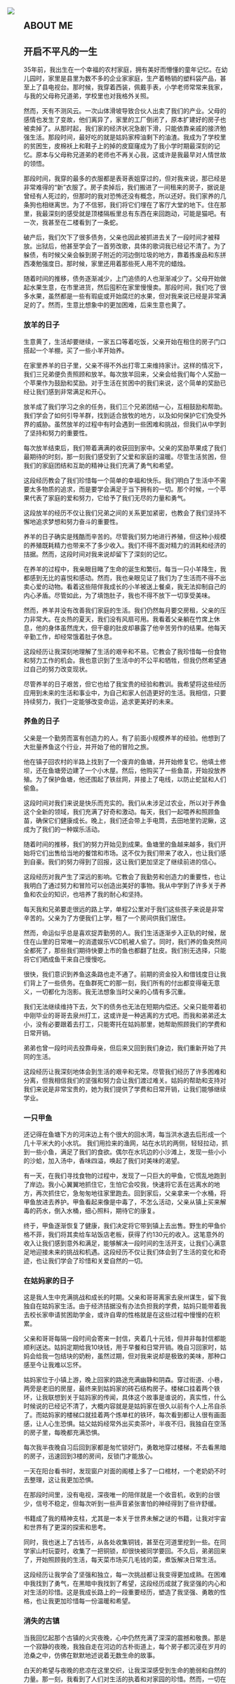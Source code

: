 


<br/><br/><br/><br/><br/><br/>
<main class="about-page is-flex is-align-items-center content is-full-height"><div class="container is-max-widescreen px-2"><div class="columns is-marginless"><aside class="column is-4 is-flex is-flex-direction-column" ><img class="js-img-fadeIn" src="/images/about.png" style="transition: opacity 320ms ease 0s; opacity: 1;padding-right：20px"></aside><section class="column is-8 is-flex is-flex-direction-column is-justify-content-center"><h2 class="about-title">ABOUT ME</h2><article><h2 id="Diskobolos">
<a href="#Diskobolos" class="headerlink" title="Diskobólos"></a>开启不平凡的一生</h2><p>
35年前，我出生在一个幸福的农村家庭，拥有美好而懵懂的童年记忆。在幼儿园时，家里是县里为数不多的企业家家庭，生产着畅销的塑料袋产品，甚至上了县电视台。那时候，我穿着西装，佩戴手表，小学老师常常来我家，与我的父母称兄道弟，学校里也对我格外关照。

然而，天有不测风云。一次山体滑坡导致合伙人出卖了我们的产业。父母的感情也发生了变故，他们离异了，家里的工厂倒闭了，原本扩建好的房子也被卖掉了。从那时起，我们家的经济状况急剧下滑，只能依靠亲戚的接济勉强生活。那段时间，最好吃的就是姑妈家榨油剩下的油渣。我成为了学校里的贫困生，皮棉袄上和鞋子上的掉的皮窟窿成为了我小学时期最深刻的记忆。原本与父母称兄道弟的老师也不再关心我，这或许是我最早对人情世故的领悟。

那段时间，我穿的最多的衣服都是表哥表姐穿过的，但对我来说，那已经是非常难得的“新”衣服了。房子卖掉后，我们搬进了一间租来的房子，据说是曾经有人死过的，但那时的我对恐怖还没有概念，所以还好。我们家养的几条狗也相继离世。为了不信邪，我们将它们埋在了客厅大堂的地下。住在那里，我最深刻的感受就是顶楼隔板里总有东西在来回跑动，可能是猫吧。有一次，我甚至在二楼看到了一条蛇。

破产后，我们欠下了很多债务，父亲也因此被抓进去关了一段时间才被释放。出狱后，他甚至学会了一首劳改歌，具体的歌词我已经记不清了。为了躲债，有时候父亲会躲到房子附近的河边倒垃圾的地方，靠着拣废品和东拼西凑勉强度日。那时候，家里还用着那些死人用不完的蜡烛。

随着时间的推移，债务逐渐减少，上门追债的人也渐渐减少了。父母开始做起水果生意，在市里进货，然后囤积在家里慢慢卖。那段时间，我们吃了很多水果，虽然都是一些有瑕疵或开始腐烂的水果，但对我来说已经是非常满足的了。然而，生意比想象中的更加困难，后来生意也黄了。


### 放羊的日子

生意黄了，生活却要继续，一家五口等着吃饭，父亲开始在租住的房子门口搭起一个羊棚，买了一些小羊开始养。

在家里养羊的日子里，父亲不得不外出打零工来维持家计。这样的情况下，我们三兄弟便负责照顾和放羊。每次放羊回来，父亲会给我们每个人奖励一个苹果作为鼓励和奖励。对于生活在贫困中的我们来说，这个简单的奖励已经让我们感到非常满足和开心。

放羊成了我们学习之余的任务，我们三个兄弟团结一心，互相鼓励和帮助。我们学会了如何引导羊群，找到适合放牧的地方，以及如何保护它们免受外界的威胁。虽然放羊的过程中有时会遇到一些困难和挑战，但我们从中学到了坚持和努力的重要性。

每次放羊结束后，我们带着满满的收获回到家中。父亲的奖励苹果成了我们最期待的时刻，那一刻我们感受到了父爱和家庭的温暖。尽管生活贫困，但我们的家庭团结和互助的精神让我们充满了勇气和希望。

这段经历教会了我们珍惜每一个简单的幸福和快乐。我们明白了生活中不需要太多物质的追求，而是要学会满足于当下拥有的一切。那个时候，一个苹果代表了家庭的爱和努力，它给予了我们无尽的力量和勇气。

这段放羊的经历不仅让我们兄弟之间的关系更加紧密，也教会了我们坚持不懈地追求梦想和努力奋斗的重要性。



养羊的日子确实是残酷而辛苦的。尽管我们努力地进行养殖，但这种小规模的养殖既耗精力也带来不了多少收入。我们不得不面对精力的消耗和经济的拮据。然而，这段时间对我来说却留下了深刻的记忆。

在养羊的过程中，我亲眼目睹了生命的诞生和繁衍。每当一只小羊降生，我都感到无比的喜悦和感动。然而，我也亲眼见证了我们为了生活而不得不出卖心爱的动物。看着这些陪伴我成长的小羊被送上餐桌，我无法抑制自己的内心矛盾。尽管如此，为了填饱肚子，我也不得不放下一切享受美味。

然而，养羊并没有改善我们家庭的生活。我们仍然每月要交房租，父亲的压力非常大。在炎热的夏天，我们没有风扇可用。我看着父亲躺在竹席上休息，他的身体虽然庞大，但干瘪的肚皮却暴露了他辛苦劳作的结果。他每天辛勤工作，却经常饿着肚子休息。

这段经历让我深刻地理解了生活的艰辛和不易。它教会了我珍惜每一份食物和努力工作的机会。我也意识到了生活中的不公平和牺牲，但我仍然希望通过自己的努力改变现状。

尽管养羊的日子艰苦，但它也给了我宝贵的经验和教训。我希望将这些经历应用到未来的生活和事业中，为自己和家人创造更好的生活。我相信，只要持续努力，我们一定能够改变命运，追求更美好的未来。


### 养鱼的日子


父亲是一个勤劳而富有创造力的人。有了前面小规模养羊的经验。他想到了大批量养鱼这个行业，并开始了他的冒险之旅。

他在镇子回农村的半路上找到了一个废弃的鱼塘，并开始修复它。他填土修坝，还在鱼塘旁边建了一个小木屋。然后，他购买了一些鱼苗，开始投放养殖。为了保护鱼塘，他还围起了铁丝网，并接上了电线，以防止蛇鼠和人们偷鱼。

这段时间对我们来说是快乐而充实的。我们从未涉足过农业，所以对于养鱼这个全新的领域，我们充满了好奇和激动。每天，我们一起喂养和照顾鱼苗，确保它们健康成长。晚上，我们还会带上手电筒，去田地里钓泥鳅，这成为了我们的一种娱乐活动。

随着时间的推移，我们的努力开始见到成果。鱼塘里的鱼越来越多，我们开始将它们出售给当地的餐馆和市场。这不仅为我们带来了收入，也让我们感到自豪。我们的努力得到了回报，这让我们更加坚定了继续前进的信心。

这段经历对我产生了深远的影响。它教会了我勤劳和创造力的重要性，也让我明白了通过努力和冒险可以创造出美好的事物。我从中学到了许多关于养鱼和农业的知识，也培养了我的耐心和坚持。


每天我和兄弟要走很远的路上学，单程2公里对于我们这些孩子来说是非常辛苦的。父亲为了方便我们上学，租了一个房间供我们居住。

然而，命运似乎总是喜欢捉弄勤劳的人。我们生活逐渐步入正轨的时候，居住在山里的日常唯一的消遣娱乐VCD机被人偷了。同时，我们养的鱼突然间全都死了，那些我们期待快要上市的鱼也都翻了肚皮。我们别无选择，只能将它们晒成鱼干来自己慢慢吃。

很快，我们意识到养鱼这条路也走不通了。前期的资金投入和借钱度日让我们背上了一些债务。在鱼群死亡的那一刻，我们所有的付出都变得毫无意义，一切都化为泡影。我无法想象当时父亲的心情有多沉重。

我们无法继续维持下去，欠下的债务也无法在短期内偿还。父亲只能带着初中刚毕业的哥哥去泉州打工，这或许是一种逃离的方式吧。而我和弟弟还太小，没有必要跟着去打工，只能寄托在姑妈那里，她帮助照顾我们的学费和日常开销。

弟弟也曾一段时间去投靠母亲，但后来又回到我们身边，我们重新开始了共同的生活。

这段经历让我深刻地体会到生活的艰辛和无常。尽管我们经历了许多困难和分离，但我相信我们的坚强和努力会让我们渡过难关。姑妈的帮助和支持对我们来说是非常宝贵的，她为我们提供了学费和日常开销，让我们能够继续学业。

### 一只甲鱼

还记得在鱼塘下方的河床边上有个很大的回水湾，每当洪水退去后形成一个几十平米大的小水坑。
我们用捡来的渔网，站在水坑的两侧，轻轻拉动，抓到一些小鱼，满足了我们的食欲。偶尔在水坑边的小沙滩上，发现一些小小的沙蛤，加入汤中，香味四溢，唤起了我们对美味的渴望。

有一天，在我们寻找食物的过程中，发现了一只巨大的甲鱼，它慌乱地跑到了岸边。我小心翼翼地抓住它，生怕它会咬我，快速将它丢在远离水的地方，再次抓住它，急匆匆地往家里跑去。回到家后，父亲拿来一个水桶，将甲鱼放进去养护。甲鱼看起来像是中毒了，不怎么活动，父亲从镇上买来解毒的药水，倒入水桶，细心照料，期待它的康复。

终于，甲鱼逐渐恢复了健康，我们决定将它带到镇上去出售。野生的甲鱼价格不菲，我们将其卖给车站饭店老板，获得了约130元的收入。这笔意外的收入让我们感到意外和满足，能够解决一段时间的生活开支，让我们心满意足地迎接未来的挑战和机遇。这段经历不仅让我们体会到了生活的变化和奇迹，也让我们学会了珍惜和关爱自然的一切。


### 在姑妈家的日子

这是我人生中充满挑战和成长的时期。父亲和哥哥离家去泉州谋生，留下我独自在姑妈家生活。由于经济拮据没有办法负担我的学费，姑妈只能带着我去校长家申请贫困助学金，或许自卑的性格就是在这些过程中慢慢的在积累。

父亲和哥哥每隔一段时间会寄来一封信，夹着几十元钱，但并非每封信都能顺利送达。姑妈定期给我10块钱，用于早餐和日常开销。晚自习回家时，姑妈会给我一包结块的奶粉，虽然过期，但对我来说却是极致的美味，那种口感至今让我难以忘怀。

姑妈家位于小镇上游，晚上回家的路途充满幽静和阴森。穿过街道、小巷，两旁是老旧的房屋，最终来到姑妈家的砖石结构房子。楼梯口挂着两个铁环，让我联想到关于姑妈家的传闻，具体这个故事是谁说的，真实性，什么时候说的已经记不清了，大概内容就是是姑妈家在很久以前有个人上吊自杀了。而姑妈家的楼梯口就挂着两个炼单杠的铁环，每次看到都让人很有画面感，让人心生恐惧。姑父姑妈经常外出买卖茶叶，半夜不归，我独自在空荡的房子里，每晚都充满恐惧。

每次我半夜晚自习后回到家都是匆忙锁好门，勇敢地穿过楼梯，不去看黑暗的房子，迅速回到3楼的房间，反锁门才能放心。

一天在阳台看书时，发现窗户对面的阁楼上多了一口棺材，一个老奶奶不时去整理，这让我更加恐惧。

在那段时间里，没有电视，深夜唯一的陪伴就是一个收音机，收到的台很少，信号不稳定，但每次听到一些声音紧张害怕的神经得到了些许舒缓。

书籍成了我的精神支柱，尤其是一本关于世界未解之谜的书籍，让我对宇宙和世界有了更深的探索和思考。

同时，我也迷上了古钱币，从各处收集铜钱，甚至在河道里挖到一些。在同学家山村玩耍时，收集了一把铜锁，却很快被同学要回。不久后，弟弟回来了，开始照顾我的生活，每天菜市场买几毛钱的菜，煮饭解决日常生活。

这段经历让我学会了坚强和独立，每一次挑战都让我变得更加成熟。在困难中我找到了勇气，在黑暗中我找到了希望，这段经历成就了我坚强的内心和对生活的珍惜。这是我成长路上的一段重要经历，塑造了我坚强、勇敢的性格，也让我更加珍惜每一份温暖和希望。

### 消失的古镇

当我回忆起那个古镇的火灾夜晚，心中仍然充满了深深的震撼和敬畏。那是一个寂静的夜晚，我独自走在河边的古朴街道上，每个房子都沉浸在岁月的沧桑之中，仿佛在默默地述说着无数生命的故事。

白天的希望与夜晚的悲凉在这里交织，让我深深感受到生命的脆弱和自然的力量。那一刻，我看到了人们对生活的执着和对家园的珍惜。然而，一切在那个傍晚突然消失殆尽，一团火焰点燃了整个街道，带走了无数回忆和积蓄。

古镇没有消防队，火势蔓延迅速，无法简单地控制。每家每户都在绝望中把值钱的东西搬到了安全的桥上，但即便如此，还是有人趁火打劫，让人心寒。火势蔓延到姑妈家隔壁，我看着姑妈和姑父奋力扑灭火势，心中充满了担忧和无奈。

幸运的是，消防人员及时赶到，从河里抽水进行灭火，才避免了火势蔓延到姑妈家。站在安全的地方，我看着对岸的火海，心中充满了对自然的敬畏和对生命的珍惜。这次大火让古镇失去了历史和古朴，让很多人的一生积蓄化为灰烬，唯有那些贵金属得以保留。

这次火灾的经历，让我深刻体会到了生命的脆弱和自然的强大。它让我更加珍惜眼前的一切，对生活充满感恩和敬畏。姑妈的家成为我继续栖身的地方，也让我明白家园的珍贵和生命的可贵。这段经历让我成长，让我更加坚定地珍惜每一个当下。在火灾的阴影下，我学会了珍惜生命、珍惜家人和朋友，也更加懂得了对自然的敬畏和对生命的感恩。这次经历将永远铭刻在我的心中，成为我人生中宝贵的一课。


</p>
</article></section></div></div></main>



